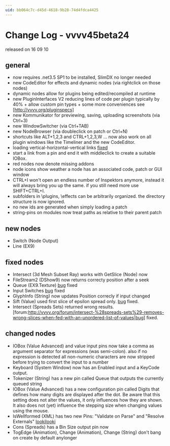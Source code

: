 ```yaml
---
uid: bb064c7c-d45d-4618-9b28-74d4fdca4425
---
```


# Change Log - vvvv45beta24
released on 16 09 10  

## general
* now requires .net3.5 SP1 to be installed, SlimDX no longer needed   
* new CodeEditor for effects and dynamic nodes (via rightclick on those nodes)  
* dynamic nodes allow for plugins being edited/recompiled at runtime  
* new PluginInterfaces V2 reducing lines of code per plugin typically by 40% + allow custom pin types + some more conveniences see [http://vvvv.org/pluginspecs]  
* new Kommunikator for previewing, saving, uploading screenshots (via Ctrl+3)  
* new WindowSwitcher (via Ctrl+TAB)  
* new NodeBrowser (via doubleclick on patch or Ctrl+N)  
* shortcuts like ALT+1,2,3 and CTRL+1,2,3,W ... now also work on all plugin windows like the Timeliner and the new CodeEditor.  
* loading vertical-horizontal-vertical links <a href="http://vvvv.org/tiki-view_forum_thread.php?forumId=4&comments_parentId=32478" class="extURL" target="_blank">fixed</a>  
* start a link from a pin and end it with middleclick to create a suitable IOBox.  
* red nodes now denote missing addons  
* node icons show weather a node has an associated code, patch or GUI window  
* CTRL+I won't open an endless number of Inspektors anymore, instead it will always bring you up the same. if you still need more use SHIFT+CTRL+I.  
* subfolders in \plugins, \effects can be arbitrarily organized. the directory structure is now ignored.  
* no new ids are generated when simply loading a patch  
* string-pins on modules now treat paths as relative to their parent patch  

## new nodes
* Switch (Node Output)  
* Line (EX9)  

## fixed nodes
* Intersect (3d Mesh Subset Ray) works with GetSlice (Node) now  
* FileStream2 (DShow9) now returns correcty position after a seek  
* Queue (EX9.Texture) <a href="http://vvvv.org/tiki-view_forum_thread.php?comments_parentId=31087&topics_threshold=0&topics_offset=11&topics_sort_mode=lastPost_desc&topics_find=&forumId=4" class="extURL" target="_blank">bug</a> fixed  
* Input Switches <a href="http://vvvv.org/tiki-view_forum_thread.php?comments_parentId=31318&topics_threshold=0&topics_offset=0&topics_sort_mode=lastPost_desc&topics_find=&forumId=4" class="extURL" target="_blank">bug</a> fixed  
* GlyphInfo (String) now updates Position correcly if input changed  
* Sift (Value) used first slice of epsilon spread only. <a href="http://vvvv.org/tiki-view_forum_thread.php?comments_parentId=31468&topics_threshold=0&topics_offset=0&topics_sort_mode=lastPost_desc&topics_find=&forumId=4" class="extURL" target="_blank">bug</a> fixed.  
* Intersect (Spreads Sets) returned wrong results. [forum:http://vvvv.org/forum/intersect-%28spreads-sets%29-removes-wrong-slices-when-fed-with-an-unordered-list-of-values|bug] fixed.  

## changed nodes
* IOBox (Value Advanced) and value input pins now take a comma as argument separator for expressions (was semi-colon). also if no expression is detected all non-numeric characters are now stripped before trying to convert the input to a number  
* Keyboard (System Window) now has an Enabled input and a KeyCode output.  
* Tokenizer (String) has a new pin called Queue that outputs the currently queued string  
* IOBox (Value Advanced) has a new configuration pin called Digits that defines how many digits are displayed after the dot. Be aware that this setting does not alter the values, it only influences how they are shown. It also does not (yet) influence the stepping size when changing values using the mouse.   
* IsWellformed (XML) has two new Pins: "Validate on Parse" and "Resolve Externals" <a href="http://vvvv.org/tiki-view_forum_thread.php?comments_parentId=32549&topics_threshold=0&topics_offset=0&topics_sort_mode=lastPost_desc&topics_find=&forumId=4" class="extURL" target="_blank">lookilooki</a>  
* Cons (Spreads) has a Bin Size output pin now  
* TogEdge (Animation), Change (Animation), Change (String) don't bang on create by default anylonger